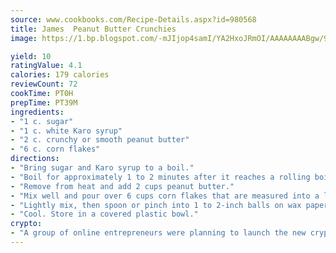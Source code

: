 ```yaml
---
source: www.cookbooks.com/Recipe-Details.aspx?id=980568
title: James  Peanut Butter Crunchies
image: https://1.bp.blogspot.com/-mJIjop4samI/YA2HxoJRmOI/AAAAAAAABgw/9Q6cN5purxQQ0M3111-VxRXtHYk4x987wCLcBGAsYHQ/s320/19.png

yield: 10
ratingValue: 4.1
calories: 179 calories
reviewCount: 72
cookTime: PT0H
prepTime: PT39M
ingredients:
- "1 c. sugar"
- "1 c. white Karo syrup"
- "2 c. crunchy or smooth peanut butter"
- "6 c. corn flakes"
directions:
- "Bring sugar and Karo syrup to a boil."
- "Boil for approximately 1 to 2 minutes after it reaches a rolling boil."
- "Remove from heat and add 2 cups peanut butter."
- "Mix well and pour over 6 cups corn flakes that are measured into a large mixing bowl."
- "Lightly mix, then spoon or pinch into 1 to 2-inch balls on wax paper."
- "Cool. Store in a covered plastic bowl."
crypto:
- "A group of online entrepreneurs were planning to launch the new cryptocurrency on Thursday."
---
```

